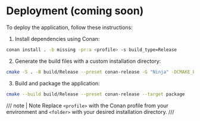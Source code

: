 # Deployment (coming soon)

To deploy the application, follow these instructions:

1. Install dependencies using Conan:
```bash
conan install . -b missing -pr:a <profile> -s build_type=Release
```

2. Generate the build files with a custom installation directory:
```bash
cmake -S . -B build/Release --preset conan-release -G "Ninja" -DCMAKE_BUILD_TYPE=Release -DCMAKE_INSTALL_PREFIX="./<folder>"
```

3. Build and package the application:
```bash
cmake --build build/Release --preset conan-release --target package
```

/// note | Note 
Replace `<profile>` with the Conan profile from your environment and `<folder>` with your desired installation directory.
///